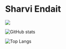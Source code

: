 # Sharvi Endait

![](https://komarev.com/ghpvc/?username=SharviE29)

![GitHub stats](https://github-readme-stats.vercel.app/api?username=SharviE29&show_icons=true&theme=tokyonight)

![Top Langs](https://github-readme-stats.vercel.app/api/top-langs/?username=SharviE29&theme=tokyonight)



